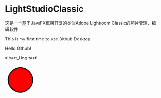 # LightStudioClassic
这是一个基于JavaFX框架开发的类似Adobe Lightroom Classic的照片管理、编辑软件

This is my first time to use Github Desktop.

Hello Github!

albert_Ling test!

<svg width="100" height="100" xmlns="https://github.com/yranium2023/LightStudioClassic/blob/main/LightStudio程序设计草图.svg">
  <circle cx="50" cy="50" r="40" stroke="black" stroke-width="3" fill="red" />
</svg>
